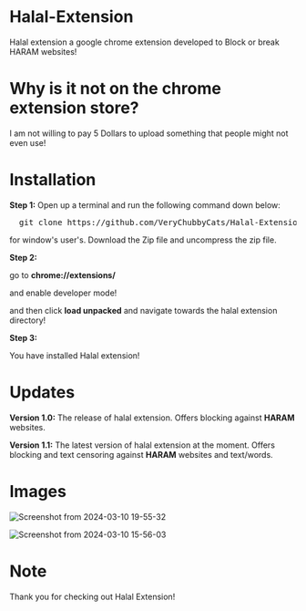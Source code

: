 # Halal-Extension
Halal extension a google chrome extension developed to Block or break HARAM websites!

# Why is it not on the chrome extension store?

I am not willing to pay 5 Dollars to upload something that people might not even use!

# Installation

<strong>Step 1:</strong>
Open up a terminal and run the following command down below:

<pre>
  git clone https://github.com/VeryChubbyCats/Halal-Extension.git
</pre>

for window's user's. Download the Zip file and uncompress the zip file.

<strong>Step 2:</strong>

go to <strong>chrome://extensions/</strong>

and enable developer mode!

and then click <strong>load unpacked</strong> and navigate towards the halal extension directory!

<strong>Step 3:</strong>

You have installed Halal extension!

# Updates

<strong>Version 1.0:</strong> The release of halal extension. Offers blocking against <strong>HARAM</strong> websites.

<strong>Version 1.1:</strong> The latest version of halal extension at the moment. Offers blocking and text censoring against <strong>HARAM</strong> websites and text/words.

# Images

![Screenshot from 2024-03-10 19-55-32](https://github.com/VeryChubbyCats/Halal-Extension/assets/159707613/e133b0a5-b60a-4bbe-ae05-c414f01dd87a)

![Screenshot from 2024-03-10 15-56-03](https://github.com/VeryChubbyCats/Halal-Extension/assets/159707613/f2c6cba4-4ac4-4a23-81a5-9a44a39691b2)

# Note

Thank you for checking out Halal Extension!
